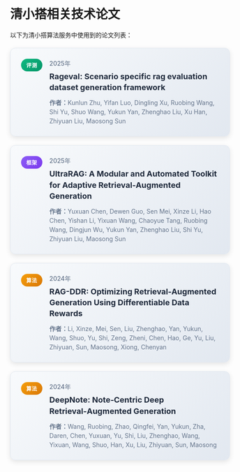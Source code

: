 <!-- <script>
  document.addEventListener("DOMContentLoaded", function () {
    document.body.classList.add("page-wide");
  });
</script> -->


# 清小搭相关技术论文

以下为清小搭算法服务中使用到的论文列表：

<div style="display: grid; gap: 20px; margin: 20px 0;">

  <!-- 论文卡片 1 -->
  <div style="background: linear-gradient(135deg, #f8fafc 0%, #e2e8f0 100%); border-radius: 12px; padding: 24px; box-shadow: 0 4px 12px rgba(0,0,0,0.1); border: 1px solid #e2e8f0; transition: transform 0.2s ease, box-shadow 0.2s ease;">
    <div style="display: flex; align-items: flex-start; gap: 16px;">
      <div style="background: linear-gradient(135deg, #10b981 0%, #059669 100%); color: white; padding: 6px 12px; border-radius: 20px; font-size: 12px; font-weight: 600; text-transform: uppercase; letter-spacing: 0.5px; flex-shrink: 0;">评测</div>
      <div style="flex: 1;">
        <div style="color: #64748b; font-size: 14px; font-weight: 500; margin-bottom: 8px;">2025年</div>
        <h3 style="margin: 0 0 12px 0; font-size: 18px; font-weight: 700; color: #1e293b; line-height: 1.4;">
          <a href="https://arxiv.org/pdf/2408.01262" target="_blank" style="color: #1e293b; text-decoration: none; border-bottom: 2px solid transparent; transition: all 0.2s ease;" 
             onmouseover="this.style.borderBottomColor='#3b82f6'; this.style.color='#3b82f6';" 
             onmouseout="this.style.borderBottomColor='transparent'; this.style.color='#1e293b';">
            Rageval: Scenario specific rag evaluation dataset generation framework
          </a>
        </h3>
        <p style="margin: 0; color: #64748b; font-size: 14px; line-height: 1.5;">
          <strong>作者：</strong>Kunlun Zhu, Yifan Luo, Dingling Xu, Ruobing Wang, Shi Yu, Shuo Wang, Yukun Yan, Zhenghao Liu, Xu Han, Zhiyuan Liu, Maosong Sun
        </p>
      </div>
    </div>
  </div>

  <!-- 论文卡片 2 -->
  <div style="background: linear-gradient(135deg, #f8fafc 0%, #e2e8f0 100%); border-radius: 12px; padding: 24px; box-shadow: 0 4px 12px rgba(0,0,0,0.1); border: 1px solid #e2e8f0; transition: transform 0.2s ease, box-shadow 0.2s ease;">
    <div style="display: flex; align-items: flex-start; gap: 16px;">
      <div style="background: linear-gradient(135deg, #8b5cf6 0%, #7c3aed 100%); color: white; padding: 6px 12px; border-radius: 20px; font-size: 12px; font-weight: 600; text-transform: uppercase; letter-spacing: 0.5px; flex-shrink: 0;">框架</div>
      <div style="flex: 1;">
        <div style="color: #64748b; font-size: 14px; font-weight: 500; margin-bottom: 8px;">2025年</div>
        <h3 style="margin: 0 0 12px 0; font-size: 18px; font-weight: 700; color: #1e293b; line-height: 1.4;">
          <a href="https://arxiv.org/pdf/2504.08761" target="_blank" style="color: #1e293b; text-decoration: none; border-bottom: 2px solid transparent; transition: all 0.2s ease;" 
             onmouseover="this.style.borderBottomColor='#3b82f6'; this.style.color='#3b82f6';" 
             onmouseout="this.style.borderBottomColor='transparent'; this.style.color='#1e293b';">
            UltraRAG: A Modular and Automated Toolkit for Adaptive Retrieval-Augmented Generation
          </a>
        </h3>
        <p style="margin: 0; color: #64748b; font-size: 14px; line-height: 1.5;">
          <strong>作者：</strong>Yuxuan Chen, Dewen Guo, Sen Mei, Xinze Li, Hao Chen, Yishan Li, Yixuan Wang, Chaoyue Tang, Ruobing Wang, Dingjun Wu, Yukun Yan, Zhenghao Liu, Shi Yu, Zhiyuan Liu, Maosong Sun
        </p>
      </div>
    </div>
  </div>

  <!-- 论文卡片 3 -->
  <div style="background: linear-gradient(135deg, #f8fafc 0%, #e2e8f0 100%); border-radius: 12px; padding: 24px; box-shadow: 0 4px 12px rgba(0,0,0,0.1); border: 1px solid #e2e8f0; transition: transform 0.2s ease, box-shadow 0.2s ease;">
    <div style="display: flex; align-items: flex-start; gap: 16px;">
      <div style="background: linear-gradient(135deg, #f59e0b 0%, #d97706 100%); color: white; padding: 6px 12px; border-radius: 20px; font-size: 12px; font-weight: 600; text-transform: uppercase; letter-spacing: 0.5px; flex-shrink: 0;">算法</div>
      <div style="flex: 1;">
        <div style="color: #64748b; font-size: 14px; font-weight: 500; margin-bottom: 8px;">2024年</div>
        <h3 style="margin: 0 0 12px 0; font-size: 18px; font-weight: 700; color: #1e293b; line-height: 1.4;">
          <a href="https://arxiv.org/pdf/2410.13509" target="_blank" style="color: #1e293b; text-decoration: none; border-bottom: 2px solid transparent; transition: all 0.2s ease;" 
             onmouseover="this.style.borderBottomColor='#3b82f6'; this.style.color='#3b82f6';" 
             onmouseout="this.style.borderBottomColor='transparent'; this.style.color='#1e293b';">
            RAG-DDR: Optimizing Retrieval-Augmented Generation Using Differentiable Data Rewards
          </a>
        </h3>
        <p style="margin: 0; color: #64748b; font-size: 14px; line-height: 1.5;">
          <strong>作者：</strong>Li, Xinze, Mei, Sen, Liu, Zhenghao, Yan, Yukun, Wang, Shuo, Yu, Shi, Zeng, Zheni, Chen, Hao, Ge, Yu, Liu, Zhiyuan, Sun, Maosong, Xiong, Chenyan
        </p>
      </div>
    </div>
  </div>

  <!-- 论文卡片 4 -->
  <div style="background: linear-gradient(135deg, #f8fafc 0%, #e2e8f0 100%); border-radius: 12px; padding: 24px; box-shadow: 0 4px 12px rgba(0,0,0,0.1); border: 1px solid #e2e8f0; transition: transform 0.2s ease, box-shadow 0.2s ease;">
    <div style="display: flex; align-items: flex-start; gap: 16px;">
      <div style="background: linear-gradient(135deg, #f59e0b 0%, #d97706 100%); color: white; padding: 6px 12px; border-radius: 20px; font-size: 12px; font-weight: 600; text-transform: uppercase; letter-spacing: 0.5px; flex-shrink: 0;">算法</div>
      <div style="flex: 1;">
        <div style="color: #64748b; font-size: 14px; font-weight: 500; margin-bottom: 8px;">2024年</div>
        <h3 style="margin: 0 0 12px 0; font-size: 18px; font-weight: 700; color: #1e293b; line-height: 1.4;">
          <a href="https://arxiv.org/pdf/2410.08821" target="_blank" style="color: #1e293b; text-decoration: none; border-bottom: 2px solid transparent; transition: all 0.2s ease;" 
             onmouseover="this.style.borderBottomColor='#3b82f6'; this.style.color='#3b82f6';" 
             onmouseout="this.style.borderBottomColor='transparent'; this.style.color='#1e293b';">
            DeepNote: Note‑Centric Deep Retrieval‑Augmented Generation
          </a>
        </h3>
        <p style="margin: 0; color: #64748b; font-size: 14px; line-height: 1.5;">
          <strong>作者：</strong>Wang, Ruobing, Zhao, Qingfei, Yan, Yukun, Zha, Daren, Chen, Yuxuan, Yu, Shi, Liu, Zhenghao, Wang, Yixuan, Wang, Shuo, Han, Xu, Liu, Zhiyuan, Sun, Maosong
        </p>
      </div>
    </div>
  </div>

</div>

<style>
  /* 悬停效果 */
  div[style*="transition: transform"] {
    cursor: pointer;
  }
  
  div[style*="transition: transform"]:hover {
    transform: translateY(-2px);
    box-shadow: 0 8px 25px rgba(0,0,0,0.15) !important;
  }
  
  /* 响应式设计 */
  @media (max-width: 768px) {
    div[style*="display: flex"] {
      flex-direction: column !important;
      gap: 12px !important;
    }
    
    div[style*="flex-shrink: 0"] {
      align-self: flex-start !important;
    }
  }
</style>

